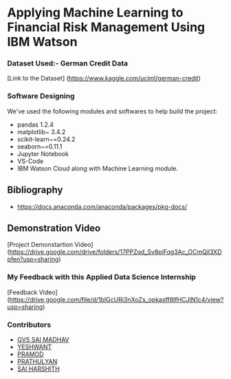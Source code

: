 # Applying Machine Learning to Financial Risk Management Using IBM Watson


### Dataset Used:- German Credit Data
[Link to the Dataset] (https://www.kaggle.com/uciml/german-credit)

### Software Designing
We've used the following modules and softwares to help build the project:
- pandas 1.2.4
- matplotlib~ 3.4.2
- scikit-learn~=0.24.2
- seaborn~=0.11.1
- Jupyter Notebook
- VS-Code
- IBM Watson Cloud along with Machine Learning module.

## Bibliography
- https://docs.anaconda.com/anaconda/packages/pkg-docs/

## Demonstration Video
[Project Demonstartion Video] (https://drive.google.com/drive/folders/17PPZqd_Sv8piFqg3Ac_OCmQil3XDpfen?usp=sharing)

### My Feedback with this Applied Data Science Internship
[Feedback Video] (https://drive.google.com/file/d/1bIGcURi3nXoZs_opkasff8IfHCJlN1c4/view?usp=sharing)

### Contributors
- [GVS SAI MADHAV](https://github.com/gvssaimadhav)
- [YESHWANT](https://github.com/yeshwantsp)
- [PRAMOD](https://github.com/pramod2110)
- [PRATHULYAN](https://github.com/Prathulyan)
- [SAI HARSHITH](https://github.com/Saiharshith-7)